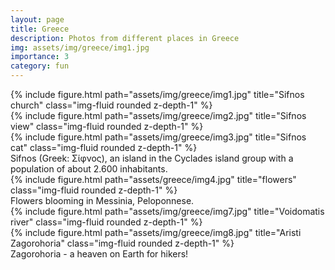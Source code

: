 ```yaml
---
layout: page
title: Greece
description: Photos from different places in Greece
img: assets/img/greece/img1.jpg
importance: 3
category: fun
---
```


<div class="row">
    <div class="col-sm mt-3 mt-md-0">
        {% include figure.html path="assets/img/greece/img1.jpg" title="Sifnos church" class="img-fluid rounded z-depth-1" %}
    </div>
    <div class="col-sm mt-3 mt-md-0">
        {% include figure.html path="assets/img/greece/img2.jpg" title="Sifnos view" class="img-fluid rounded z-depth-1" %}
    </div>
    <div class="col-sm mt-3 mt-md-0">
        {% include figure.html path="assets/img/greece/img3.jpg" title="Sifnos cat" class="img-fluid rounded z-depth-1" %}
    </div>
</div>
<div class="caption">
    Sifnos (Greek: Σίφνος), an island in the Cyclades island group with a population of about 2.600 inhabitants.
</div>
<div class="row">
    <div class="col-sm mt-3 mt-md-0">
        {% include figure.html path="assets/greece/img4.jpg" title="flowers" class="img-fluid rounded z-depth-1" %}
    </div>
</div>
<div class="caption">
    Flowers blooming in Messinia, Peloponnese.
</div>


<div class="row justify-content-sm-center">
    <div class="col-sm-4 mt-3 mt-md-0">
        {% include figure.html path="assets/img/greece/img7.jpg" title="Voidomatis river" class="img-fluid rounded z-depth-1" %}
    </div>
    <div class="col-sm-4 mt-3 mt-md-0">
        {% include figure.html path="assets/img/greece/img8.jpg" title="Aristi Zagorohoria" class="img-fluid rounded z-depth-1" %}
    </div>
</div>
<div class="caption">
    Zagorohoria - a heaven on Earth for hikers!
</div>

